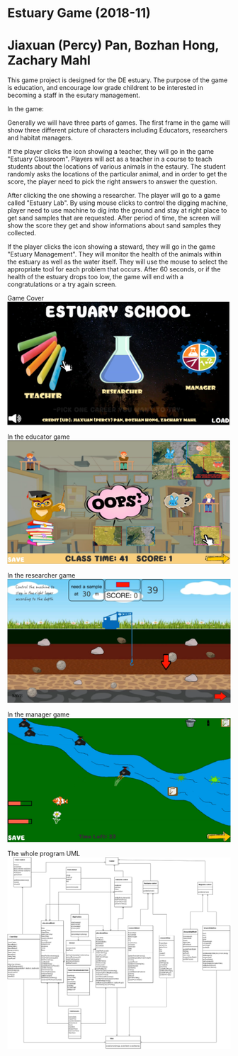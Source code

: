 # Estuary Game (2018-11)
# Jiaxuan (Percy) Pan, Bozhan Hong, Zachary Mahl

This game project is designed for the DE estuary. The purpose of the game is education, and encourage low grade childrent to be interested in becoming a staff in the esutary management.

In the game:

Generally we will have three parts of games. The first frame in the game will show three different picture of characters including Educators, researchers and habitat managers.

If the player clicks the icon showing a teacher, they will go in the game "Estuary Classroom". Players will act as a teacher in a course to teach students about the locations of various animals in the estaury. The student randomly asks the locations of the particular animal, and in order to get the score, the player need to pick the right answers to answer the question.

After clicking the one showing a researcher. The player will go to a game called "Estuary Lab". By using mouse clicks to control the digging machine, player need to use machine to dig into the ground and stay at right place to get sand samples that are requested. After period of time, the screen will show the score they get and show informations about sand samples they collected.

If the player clicks the icon showing a steward, they will go in the game "Estuary Management". They will monitor the health of the animals within the estuary as well as the water itself. They will use the mouse to select the appropriate tool for each problem that occurs. After 60 seconds, or if the health of the estuary drops too low, the game will end with a congratulations or a try again screen. 

Game Cover
![alt text](OutputImages/Cover.png)

In the educator game
![alt text](OutputImages/Educational.png)

In the researcher game
![alt text](OutputImages/Research.png)

In the manager game
![alt text](OutputImages/Management.png)

The whole program UML
![alt text](UML/UML.png)
